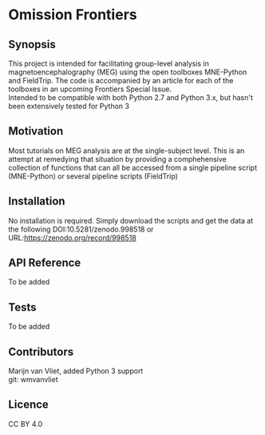 # Omission Frontiers

## Synopsis
This project is intended for facilitating group-level analysis in magnetoencephalography (MEG) using the open toolboxes MNE-Python and FieldTrip. The code is accompanied by an article for each of the toolboxes in an upcoming Frontiers Special Issue.  
Intended to be compatible with both Python 2.7 and Python 3.x, but hasn't been extensively tested for Python 3

## Motivation
Most tutorials on MEG analysis are at the single-subject level. This is an attempt at remedying that situation by providing a comphehensive collection of functions that can all be accessed from a single pipeline script (MNE-Python) or several pipeline scripts (FieldTrip)

## Installation
No installation is required. Simply download the scripts and get the data at the following DOI:10.5281/zenodo.998518 or URL:https://zenodo.org/record/998518

## API Reference
To be added

## Tests
To be added

## Contributors
Marijn van Vliet, added Python 3 support  
git: wmvanvliet

## Licence
CC BY 4.0
